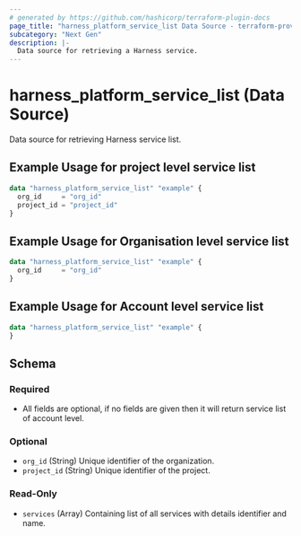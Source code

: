 ```yaml
---
# generated by https://github.com/hashicorp/terraform-plugin-docs
page_title: "harness_platform_service_list Data Source - terraform-provider-harness"
subcategory: "Next Gen"
description: |-
  Data source for retrieving a Harness service.
---
```


# harness_platform_service_list (Data Source)

Data source for retrieving Harness service list.

## Example Usage for project level service list

```terraform
data "harness_platform_service_list" "example" {
  org_id     = "org_id"
  project_id = "project_id"
}
```

## Example Usage for Organisation level service list

```terraform
data "harness_platform_service_list" "example" {
  org_id     = "org_id"
}
```

## Example Usage for Account level service list

```terraform
data "harness_platform_service_list" "example" {
}
```

<!-- schema generated by tfplugindocs -->
## Schema

### Required

- All fields are optional, if no fields are given then it will return service list of account level.

### Optional

- `org_id` (String) Unique identifier of the organization.
- `project_id` (String) Unique identifier of the project.

### Read-Only

- `services` (Array) Containing list of all services with details identifier and name.


